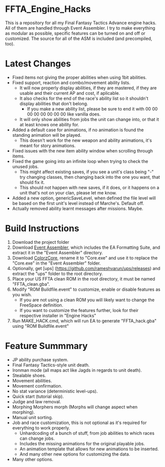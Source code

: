 # FFTA_Engine_Hacks

This is a repository for all my Final Fantasy Tactics Advance engine hacks.
All of them are handled through Event Assembler.
I try to make everything as modular as possible, specific features can be turned on and off or customized.
The source for all of the ASM is included (and precompiled, too).

# Latest Changes

* Fixed items not giving the proper abilities when using 1bit abilities.
* Fixed support, reaction and combo/movement ability lists.
	* It will now properly display abilities, if they are mastered, if they are usable and their current AP and cost, if aplicable.
	* It also checks for the end of the race's ability list so it shouldn't display abilities that don't belong.
		* If you make a new ability list, please be sure to end it with 00 00 00 00 00 00 00 00 like vanilla does.
	* It will only show abilities from jobs the unit can change into, or that it at least knows one ability for.
* Added a default case for animations, if no animation is found the standing animation will be played.
	* This doesn't work for the new weapon and ability animations, it's meant for story animations.
* Fixed issues with the new item ability window when scrolling through items.
* Fixed the game going into an infinite loop when trying to check the unused jobs.
	* This might affect existing saves, if you see a unit's class being "-" try changing classes, then changing back into the one you want, that should fix it.
	* This should not happen with new saves, if it does, or it happens on a unit that's not on your clan, please let me know.
* Added a new option, genericSaveLevel, when defined the file level will be based on the first unit's level instead of Marche's. Default off.
* Actually removed ability learnt messages after missions. Maybe.

# Build Instructions

1) Download the project folder
2) Download [Event Assembler](http://feuniverse.us/t/event-assembler/1749), which includes the EA Formatting Suite, and extract it in the "Event Assembler" directory.
3) Download [ColorzCore](https://github.com/FireEmblemUniverse/ColorzCore/blob/master/ColorzCore/bin/Release/ColorzCore.exe), rename it to "Core.exe" and use it to replace the "Core.exe" in the "Event Assembler" folder.
4) Optionally, get [ups] (https://github.com/rameshvarun/ups/releases) and extract the "ups" folder to the root directory.
5) Place your US FFTA clean ROM in the root directory, it must be named "FFTA_clean.gba".
6) Modify "ROM Buildfile.event" to customize, enable or disable features as you wish.
	* If you are not using a clean ROM you will likely want to change the FreeSpace definition.
	* If you want to customize the features further, look for their respective installer in "Engine Hacks"
7) Run MAKE_HACK.cmd, which will run EA to generate "FFTA_hack.gba" using "ROM Buildfile.event"

# Feature Summmary

* JP ability purchase system.
* Final Fantasy Tactics-style unit death.
* Ironman mode (all maps act like Jagds in regards to unit death).
* Stealable shoes.
* Movement abilities.
* Movement confirmation.
* No stat variance (deterministic level-ups).
* Quick start (tutorial skip).
* Judge and law removal.
* Morphing Morphers morph (Morphs will change aspect when morphing).
* Manual unit sorting.
* Job and race customization, this is not optional as it's required for everything to work properly.
	* Unhardcoding of a bunch of stuff, from job abilities to which races can change jobs.
	* Includes the missing animations for the original playable jobs.
	* An animation template that allows for new animations to be inserted.
	* And many other new options for customizing the data.
* Many other options.
